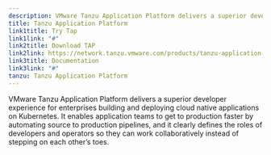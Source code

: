 ```yaml
---
description: VMware Tanzu Application Platform delivers a superior developer experience for enterprises building and deploying cloud native applications on Kubernetes. It enables application teams to get to production faster by automating source to production pipelines, and it clearly defines the roles of developers and operators so they can work collaboratively instead of stepping on each other’s toes.
title: Tanzu Application Platform
link1title: Try Tap
link1link: "#"
link2title: Download TAP
link2link: https://network.tanzu.vmware.com/products/tanzu-application-platform/
link3title: Documentation
link3link: "#"
tanzu: Tanzu Application Platform
---
```


VMware Tanzu Application Platform delivers a superior developer experience for enterprises building and deploying cloud native applications on Kubernetes. It enables application teams to get to production faster by automating source to production pipelines, and it clearly defines the roles of developers and operators so they can work collaboratively instead of stepping on each other’s toes.